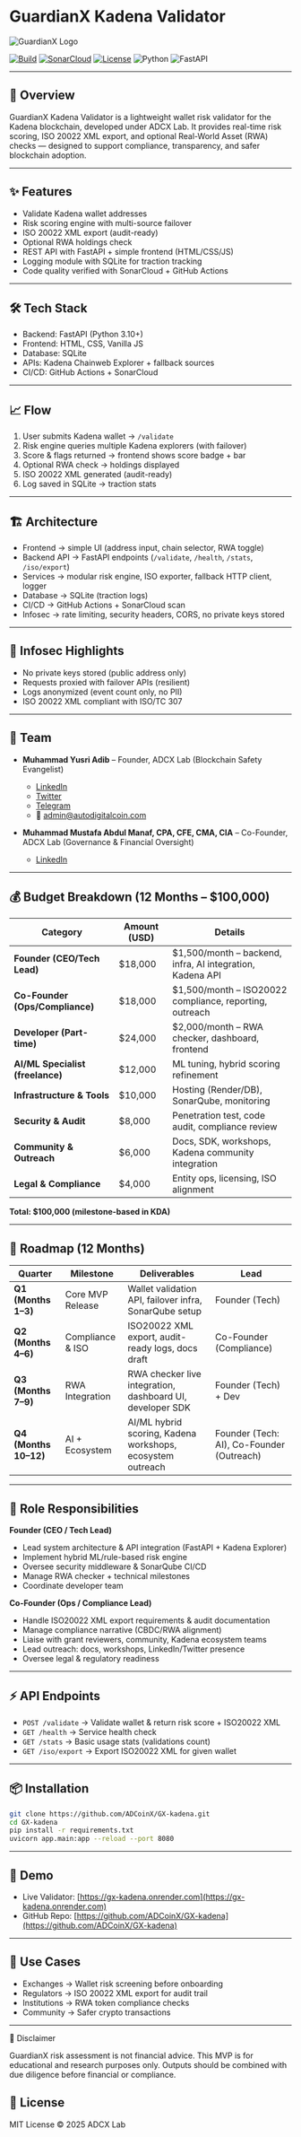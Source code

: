 # GuardianX Kadena Validator

![GuardianX Logo](https://raw.githubusercontent.com/ADCoinX/GX-kadena/main/web/static/GX_Logo.png)

[![Build](https://img.shields.io/github/actions/workflow/status/ADCoinX/GX-kadena/build.yml?branch=main&label=build)](https://github.com/ADCoinX/GX-kadena/actions) [![SonarCloud](https://sonarcloud.io/api/project_badges/measure?project=ADCoinX_GX-kadena&metric=alert_status)](https://sonarcloud.io/summary/new_code?id=ADCoinX_GX-kadena) [![License](https://img.shields.io/badge/license-MIT-green.svg)](LICENSE) ![Python](https://img.shields.io/badge/python-3.10+-blue.svg) ![FastAPI](https://img.shields.io/badge/FastAPI-0.110+-teal.svg)

---

## 🚀 Overview
GuardianX Kadena Validator is a lightweight wallet risk validator for the Kadena blockchain, developed under ADCX Lab. It provides real-time risk scoring, ISO 20022 XML export, and optional Real-World Asset (RWA) checks — designed to support compliance, transparency, and safer blockchain adoption.

---

## ✨ Features
- Validate Kadena wallet addresses  
- Risk scoring engine with multi-source failover  
- ISO 20022 XML export (audit-ready)  
- Optional RWA holdings check  
- REST API with FastAPI + simple frontend (HTML/CSS/JS)  
- Logging module with SQLite for traction tracking  
- Code quality verified with SonarCloud + GitHub Actions  

---

## 🛠 Tech Stack
- Backend: FastAPI (Python 3.10+)  
- Frontend: HTML, CSS, Vanilla JS  
- Database: SQLite  
- APIs: Kadena Chainweb Explorer + fallback sources  
- CI/CD: GitHub Actions + SonarCloud  

---

## 📈 Flow
1. User submits Kadena wallet → `/validate`  
2. Risk engine queries multiple Kadena explorers (with failover)  
3. Score & flags returned → frontend shows score badge + bar  
4. Optional RWA check → holdings displayed  
5. ISO 20022 XML generated (audit-ready)  
6. Log saved in SQLite → traction stats  

---

## 🏗 Architecture
- Frontend → simple UI (address input, chain selector, RWA toggle)  
- Backend API → FastAPI endpoints (`/validate`, `/health`, `/stats`, `/iso/export`)  
- Services → modular risk engine, ISO exporter, fallback HTTP client, logger  
- Database → SQLite (traction logs)  
- CI/CD → GitHub Actions + SonarCloud scan  
- Infosec → rate limiting, security headers, CORS, no private keys stored  

---

## 🔐 Infosec Highlights
- No private keys stored (public address only)  
- Requests proxied with failover APIs (resilient)  
- Logs anonymized (event count only, no PII)  
- ISO 20022 XML compliant with ISO/TC 307  

---

## 👥 Team
- **Muhammad Yusri Adib** – Founder, ADCX Lab (Blockchain Safety Evangelist)  
  - [LinkedIn](http://linkedin.com/in/yusri-adib-455aa8b7)  
  - [Twitter](https://twitter.com/AdCoinMy)  
  - [Telegram](https://t.me/ADCoinhelpline)  
  - 📧 admin@autodigitalcoin.com  

- **Muhammad Mustafa Abdul Manaf, CPA, CFE, CMA, CIA** – Co-Founder, ADCX Lab (Governance & Financial Oversight)  
  - [LinkedIn](https://www.linkedin.com/in/muhammad-mustafa-abdulmanaf)  

---

## 💰 Budget Breakdown (12 Months – $100,000)

| Category                        | Amount (USD) | Details |
|---------------------------------|--------------|---------|
| **Founder (CEO/Tech Lead)**     | $18,000      | $1,500/month – backend, infra, AI integration, Kadena API |
| **Co-Founder (Ops/Compliance)** | $18,000      | $1,500/month – ISO20022 compliance, reporting, outreach |
| **Developer (Part-time)**       | $24,000      | $2,000/month – RWA checker, dashboard, frontend |
| **AI/ML Specialist (freelance)**| $12,000      | ML tuning, hybrid scoring refinement |
| **Infrastructure & Tools**      | $10,000      | Hosting (Render/DB), SonarQube, monitoring |
| **Security & Audit**            | $8,000       | Penetration test, code audit, compliance review |
| **Community & Outreach**        | $6,000       | Docs, SDK, workshops, Kadena community integration |
| **Legal & Compliance**          | $4,000       | Entity ops, licensing, ISO alignment |

**Total: $100,000 (milestone-based in KDA)**  

---

## 📅 Roadmap (12 Months)

| Quarter | Milestone             | Deliverables | Lead |
|---------|-----------------------|--------------|------|
| **Q1 (Months 1–3)**  | Core MVP Release   | Wallet validation API, failover infra, SonarQube setup | Founder (Tech) |
| **Q2 (Months 4–6)**  | Compliance & ISO   | ISO20022 XML export, audit-ready logs, docs draft | Co-Founder (Compliance) |
| **Q3 (Months 7–9)**  | RWA Integration    | RWA checker live integration, dashboard UI, developer SDK | Founder (Tech) + Dev |
| **Q4 (Months 10–12)**| AI + Ecosystem     | AI/ML hybrid scoring, Kadena workshops, ecosystem outreach | Founder (Tech: AI), Co-Founder (Outreach) |

---

## 👥 Role Responsibilities  

**Founder (CEO / Tech Lead)**  
- Lead system architecture & API integration (FastAPI + Kadena Explorer)  
- Implement hybrid ML/rule-based risk engine  
- Oversee security middleware & SonarQube CI/CD  
- Manage RWA checker + technical milestones  
- Coordinate developer team  

**Co-Founder (Ops / Compliance Lead)**  
- Handle ISO20022 XML export requirements & audit documentation  
- Manage compliance narrative (CBDC/RWA alignment)  
- Liaise with grant reviewers, community, Kadena ecosystem teams  
- Lead outreach: docs, workshops, LinkedIn/Twitter presence  
- Oversee legal & regulatory readiness  

---

## ⚡ API Endpoints
- `POST /validate` → Validate wallet & return risk score + ISO20022 XML  
- `GET /health` → Service health check  
- `GET /stats` → Basic usage stats (validations count)  
- `GET /iso/export` → Export ISO20022 XML for given wallet  

---

## 📦 Installation
```bash
git clone https://github.com/ADCoinX/GX-kadena.git
cd GX-kadena
pip install -r requirements.txt
uvicorn app.main:app --reload --port 8080
```

---

## 🔗 Demo
- Live Validator: [https://gx-kadena.onrender.com](https://gx-kadena.onrender.com)
- GitHub Repo: [https://github.com/ADCoinX/GX-kadena](https://github.com/ADCoinX/GX-kadena)

---

## 📌 Use Cases
- Exchanges → Wallet risk screening before onboarding  
- Regulators → ISO 20022 XML export for audit trail  
- Institutions → RWA token compliance checks  
- Community → Safer crypto transactions

---

📜 Disclaimer

GuardianX risk assessment is not financial advice. This MVP is for educational and research purposes only. Outputs should be combined with due diligence before financial or compliance.

## 📜 License
MIT License © 2025 ADCX Lab
